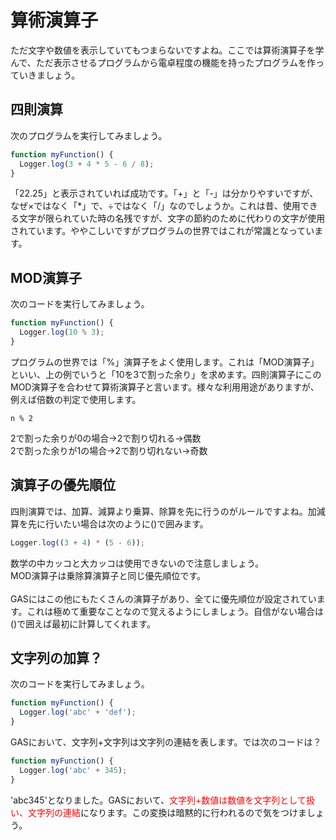 # 算術演算子
ただ文字や数値を表示していてもつまらないですよね。ここでは算術演算子を学んで、ただ表示させるプログラムから電卓程度の機能を持ったプログラムを作っていきましょう。
## 四則演算
次のプログラムを実行してみましょう。
``` Javascript
function myFunction() {
  Logger.log(3 + 4 * 5 - 6 / 8);
}
```
「22.25」と表示されていれば成功です。「+」と「-」は分かりやすいですが、なぜ×ではなく「*」で、÷ではなく「/」なのでしょうか。これは昔、使用できる文字が限られていた時の名残ですが、文字の節約のために代わりの文字が使用されています。ややこしいですがプログラムの世界ではこれが常識となっています。

## MOD演算子
次のコードを実行してみましょう。
```Javascript
function myFunction() {
  Logger.log(10 % 3);
}
```
プログラムの世界では「%」演算子をよく使用します。これは「MOD演算子」といい、上の例でいうと「10を3で割った余り」を求めます。四則演算子にこのMOD演算子を合わせて算術演算子と言います。様々な利用用途がありますが、例えば倍数の判定で使用します。
```
n % 2
```
2で割った余りが0の場合→2で割り切れる→偶数  
2で割った余りが1の場合→2で割り切れない→奇数

## 演算子の優先順位
四則演算では、加算、減算より乗算、除算を先に行うのがルールですよね。加減算を先に行いたい場合は次のように()で囲みます。
```Javascript
Logger.log((3 + 4) * (5 - 6));
```
数学の中カッコと大カッコは使用できないので注意しましょう。  
MOD演算子は乗除算演算子と同じ優先順位です。
<br><br>
GASにはこの他にもたくさんの演算子があり、全てに優先順位が設定されています。これは極めて重要なことなので覚えるようにしましょう。自信がない場合は()で囲えば最初に計算してくれます。

## 文字列の加算？
次のコードを実行してみましょう。
```Javascript
function myFunction() {
  Logger.log('abc' + 'def');
}
```
GASにおいて、文字列+文字列は文字列の連結を表します。では次のコードは？
```Javascript
function myFunction() {
  Logger.log('abc' + 345);
}
```
'abc345'となりました。GASにおいて、<span style="color: red;">文字列+数値は数値を文字列として扱い、文字列の連結</span>になります。この変換は暗黙的に行われるので気をつけましょう。